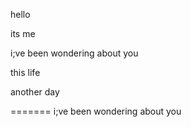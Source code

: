 hello

its me 


i;ve been wondering about you


this life 

another day

=======
i;ve been wondering about you
